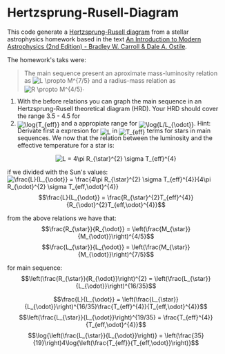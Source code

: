 # Hertzsprung-Rusell-Diagram

This code generate a [Hertzsprung-Rusell diagram](https://en.wikipedia.org/wiki/Hertzsprung%E2%80%93Russell_diagram) from a stellar astrophysics homework based in the text [An Introduction to Modern Astrophysics (2nd Edition) - Bradley W. Carroll & Dale A. Ostile](https://www.amazon.com/Introduction-Modern-Astrophysics-2nd/dp/0805304029).

The homework's taks were:

> The main sequence present an aproximate mass-luminosity relation as <img src="https://latex.codecogs.com/svg.image?L&space;\propto&space;M^{7/5}" title="L \propto M^{7/5}" /> and a radius-mass relation as <img alt="R \propto M^{4/5}" src="https://render.githubusercontent.com/render/math?math=R%20%5Cpropto%20M%5E%7B4%2F5%7D" style="transform: translateY(20%);" />.
1. With the before relations you can graph the main sequence in an Hertzsprung-Rusell theoretical diagram (HRD). Your HRD should cover the range 3.5 - 4.5 for
1. <img alt="\log{T_{eff}}" src="https://render.githubusercontent.com/render/math?math=%5Clog%7BT_%7Beff%7D%7D" style="transform: translateY(20%);" /> and a appropiate range for <img alt="\log{L/L_{\odot}}" src="https://render.githubusercontent.com/render/math?math=%5Clog%7BL%2FL_%7B%5Codot%7D%7D" style="transform: translateY(20%);" />. Hint: Derivate first a expresion for <img alt="L" src="https://render.githubusercontent.com/render/math?math=L" style="transform: translateY(20%);" /> in <img alt="T_{eff}" src="https://render.githubusercontent.com/render/math?math=T_%7Beff%7D" style="transform: translateY(20%);" /> terms for stars in main sequences.
We now that the relation between the luminosity and the effective temperature for a star is:

<p align="center"><img alt="L = 4\pi R_{\star}^{2} \sigma T_{eff}^{4}" src="https://render.githubusercontent.com/render/math?math=L%20%3D%204%5Cpi%20R_%7B%5Cstar%7D%20%5Csigma%20T_%7Beff%7D%5E%7B4%7D"/></p>

if we divided with the Sun's values:
<img src="https://latex.codecogs.com/svg.image?\frac{L}{L_{\odot}}&space;=&space;\frac{4\pi&space;R_{\star}^{2}&space;\sigma&space;T_{eff}^{4}}{4\pi&space;R_{\odot}^{2}&space;\sigma&space;T_{eff,\odot}^{4}}" title="\frac{L}{L_{\odot}} = \frac{4\pi R_{\star}^{2} \sigma T_{eff}^{4}}{4\pi R_{\odot}^{2} \sigma T_{eff,\odot}^{4}}" />
$$\frac{L}{L_{\odot}} = \frac{R_{\star}^{2}T_{eff}^{4}}{R_{\odot}^{2}T_{eff,\odot}^{4}}$$

from the above relations we have that:
$$\frac{R_{\star}}{R_{\odot}} = \left(\frac{M_{\star}}{M_{\odot}}\right)^{4/5}$$
$$\frac{L_{\star}}{L_{\odot}} = \left(\frac{M_{\star}}{M_{\odot}}\right)^{7/5}$$

for main sequence:
$$\left(\frac{R_{\star}}{R_{\odot}}\right)^{2} = \left(\frac{L_{\star}}{L_{\odot}}\right)^{16/35}$$

$$\frac{L}{L_{\odot}} = \left(\frac{L_{\star}}{L_{\odot}}\right)^{16/35}\frac{T_{eff}^{4}}{T_{eff,\odot}^{4}}$$
$$\left(\frac{L_{\star}}{L_{\odot}}\right)^{19/35} = \frac{T_{eff}^{4}}{T_{eff,\odot}^{4}}$$
$$\log{\left(\frac{L_{\star}}{L_{\odot}}\right)} = \left(\frac{35}{19}\right)4\log{\left(\frac{T_{eff}}{T_{eff,\odot}}\right)}$$

